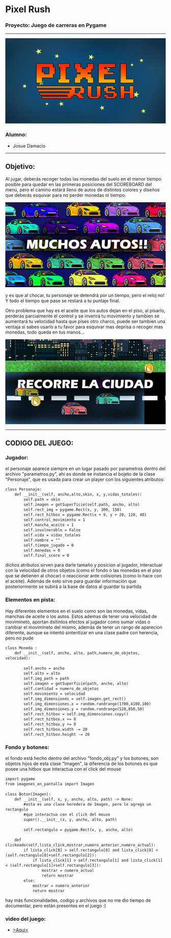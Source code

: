 
# Pixel Rush
### Proyecto: Juego de carreras en Pygame
--------------------------------------------------------------
![imagen_logo](./fotos_md/titulo.jpg)

### Alumno:
* Josue Damacio
---------------------------------------------------------------
## Objetivo:
Al jugar, deberás recoger todas las monedas del suelo en el menor tiempo posible para quedar en las primeras posiciones del SCOREBOARD del menú, pero el camino estará lleno de autos de distintos colores y diseños que deberás esquivar para no perder monedas ni tiempo.

![imagen_autos](./fotos_md/enemigos.jpg)

y es que al chocar, tu personaje se detendrá por un tiempo, pero el reloj no! Y todo el tiempo que pase se restará a tu puntaje final. 

Otro problema que hay es el aceite que los autos dejan en el piso, al pisarlo, perderás parcialmente el control y se inverirá tu movimiento y tambien se aumentará tu velocidad hasta que pises otro charco, puede ser tambien una ventaja si sabes usarlo a tu favor para esquivar mas deprisa o recoger mas monedas, todo queda en tus manos...

![imagen_in_game](./fotos_md/foto_jugando.jpg)

------------------------------------------

## CODIGO DEL JUEGO:

### Jugador:

el personaje aparece siempre en un lugar pasado por parametros dentro del archivo "parametros.py", ahí es donde se instancia el bojeto de la clase "Personaje", que es usada para crear un player con los siguientes atributos:
~~~
class Personaje:
    def __init__(self, ancho,alto,skin, x, y,vidas_totales):
        self.path = skin
        self.imagen = getSuperficie(self.path, ancho, alto)
        self.rect_img = pygame.Rect(x, y, 300, 150)
        self.rect_hitbox = pygame.Rect(x + 9, y + 20, 120, 48)
        self.control_movimiento = 1
        self.mancha_aceite = 1
        self.invulnerable = False
        self.vida = vidas_totales
        self.nombre = ""
        self.tiempo_jugado = 0
        self.monedas = 0
        self.final_score = 0
~~~
dichos atributos sirven para darle tamaño y posicion al jugador, interactuar con la velocidad de otros objetos (como el fondo o las monedas en el piso que se detienen al chocar) o reaccionar ante colisiones (como lo hace con el aceite). Además de esto sirve para guardar información que posteriormente se subirá a la base de datos al guardar tu partida

### Elementos en pista:

Hay diferentes elementos en el suelo como son las monedas, vidas, manchas de aceite o los autos. Estos ademas de tener una velocidad de movimineto, aportan dsitintos efectos al jugador como sumar vidas o cambiar el movimineto del mismo, además de tener un rango de aparecion diferente, aunque se intentó sintentizar en una clase padre con herencia, pero no pude

~~~
class Moneda :
    def __init__(self, ancho, alto, path,numero_de_objetos, velocidad):

        self.ancho = ancho
        self.alto = alto
        self.img_path = path
        self.imagen = getSuperficie(path, ancho, alto)
        self.cantidad = numero_de_objetos
        self.movimiento = velocidad
        self.img_dimensiones = self.imagen.get_rect()
        self.img_dimensiones.x = random.randrange(1700,4100,100)
        self.img_dimensiones.y = random.randrange(520,850,50)
        self.rect_hitbox = self.img_dimensiones.copy()
        self.rect_hitbox.x += 8
        self.rect_hitbox.y += 8
        self.rect_hitbox.width -= 20
        self.rect_hitbox.height -= 20
~~~

### Fondo y botones:

el fondo está hecho dentro del archivo "fondo_obj.py" y los botones, son objetos hijos de esta clase "Imagen", la diferencia de los botones es que posee una hitbox que interactua con el click del mouse

~~~
import pygame
from imagenes_en_pantalla import Imagen

class Boton(Imagen):
    def __init__(self, x, y, ancho, alto, path) -> None:
        #esta es una clase heredera de Imagen, pero le agrega un rectangulo
        #que interactua con el click del mouse
        super().__init__(x, y, ancho, alto, path)

        self.rectangulo = pygame.Rect(x, y, ancho, alto)

    def clickeado(self,lista_click,mostrar,numero_anterior,numero_actual):
        if lista_click[0] > self.rectangulo[0] and lista_click[0] < (self.rectangulo[0]+self.rectangulo[2]):
            if lista_click[1] > self.rectangulo[1] and lista_click[1] < (self.rectangulo[1]+self.rectangulo[3]):
                mostrar = numero_actual
                return mostrar
        else:
            mostrar = numero_anterior
            return mostrar
~~~

hay más funcionalidades, codigo y archivos que no me dio tiempo de documentar, pero están presentes en el juego :)

### video del juego:

- [>Aqui<](https://youtu.be/ssbtzt01SbQ)

